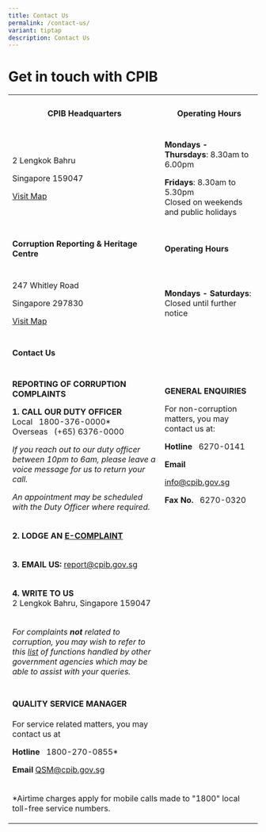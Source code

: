 ```yaml
---
title: Contact Us
permalink: /contact-us/
variant: tiptap
description: Contact Us
---
```

<h1><strong>Get in touch with CPIB</strong></h1>
<table style="minWidth: 50px">
<colgroup>
<col>
<col>
</colgroup>
<tbody>
<tr>
<th rowspan="1" colspan="1">
<h4><strong>CPIB Headquarters</strong></h4>
</th>
<th rowspan="1" colspan="1">
<h4><strong>Operating Hours</strong></h4>
</th>
</tr>
<tr>
<td rowspan="1" colspan="1">
<p>2 Lengkok Bahru</p>
<p>Singapore 159047</p>
<p></p>
<p><a href="https://www.google.com/maps/place/2+Lengkok+Bahru,+Singapore+159047/@1.2863996,103.8079301,17z/data=!3m1!4b1!4m6!3m5!1s0x31da1bd27ba3bf4f:0x2f0eb305800c2b41!8m2!3d1.2863996!4d103.810505!16s%2Fg%2F11b8v6_7yk?entry=ttu" rel="noopener noreferrer nofollow" target="_blank">Visit Map</a>
</p>
</td>
<td rowspan="1" colspan="1">
<p><strong>Mondays - Thursdays</strong>:&nbsp;8.30am to 6.00pm</p>
<p><strong>Fridays</strong>:&nbsp;8.30am to 5.30pm
<br>Closed on weekends and public holidays</p>
</td>
</tr>
<tr>
<td rowspan="1" colspan="1">
<h4><strong>Corruption Reporting &amp; Heritage Centre</strong></h4>
</td>
<td rowspan="1" colspan="1">
<h4><strong>Operating Hours</strong></h4>
</td>
</tr>
<tr>
<td rowspan="1" colspan="1">
<p>247 Whitley Road</p>
<p>Singapore 297830</p>
<p></p>
<p><a href="https://www.google.com/maps/place/247+Whitley+Rd,+Singapore+297830/@1.3230371,103.8241004,17z/data=!3m1!4b1!4m6!3m5!1s0x31da19febd35b811:0xbe865b829f1a0fa0!8m2!3d1.3230371!4d103.8266753!16s%2Fg%2F11h1hwkc5l?entry=ttu" rel="noopener noreferrer nofollow" target="_blank">Visit Map</a>
</p>
</td>
<td rowspan="1" colspan="1">
<p><strong>Mondays - Saturdays</strong>:&nbsp;
<br>Closed until further notice</p>
</td>
</tr>
<tr>
<td rowspan="1" colspan="1">
<h4><strong>Contact Us</strong></h4>
</td>
<td rowspan="1" colspan="1">
<p></p>
</td>
</tr>
<tr>
<td rowspan="1" colspan="1">
<p><strong>REPORTING OF CORRUPTION COMPLAINTS</strong>
</p>
<p></p>
<p><strong>1. CALL OUR DUTY OFFICER</strong> 
<br>Local &nbsp; 1800-376-0000*
<br>Overseas &nbsp; (+65) 6376-0000</p>
<p></p>
<p><em>If you reach out to our duty officer between 10pm to 6am, please leave a voice message for us to return your call.</em>
</p>
<p></p>
<p><em>An appointment may be scheduled with the Duty Officer where required.</em>
</p>
</td>
<td rowspan="1" colspan="1">
<p><strong>GENERAL ENQUIRIES</strong>
</p>
<p></p>
<p>For non-corruption matters, you may contact us at:</p>
<p></p>
<p><strong>Hotline</strong> &nbsp; 6270-0141</p>
<p></p>
<p><strong>Email</strong>
</p>
<p><a href="mailto:info@cpib.gov.sg%3Cbr%3E%3Cbr%3E" rel="noopener noreferrer nofollow" target="_blank"><u>info@cpib.gov.sg</u></a>
</p>
<p></p>
<p><strong>Fax No.</strong> &nbsp; 6270-0320</p>
</td>
</tr>
<tr>
<td rowspan="1" colspan="1">
<p><strong>2. LODGE AN <a href="https://www.cpib.gov.sg/e-services/e-complaint-for-corrupt-conduct/" rel="noopener noreferrer nofollow" target="_blank">E-COMPLAINT</a></strong>
</p>
</td>
<td rowspan="1" colspan="1">
<p></p>
</td>
</tr>
<tr>
<td rowspan="1" colspan="1">
<p><strong>3. EMAIL US: </strong><a href="mailto:report@cpib.gov.sg%3Cbr%3E%3Cbr%3E" rel="noopener noreferrer nofollow" target="_blank"><u>report@cpib.gov.sg</u></a>
</p>
</td>
<td rowspan="1" colspan="1">
<p></p>
</td>
</tr>
<tr>
<td rowspan="1" colspan="1">
<p><strong>4. WRITE TO US</strong> 
<br>2 Lengkok Bahru, Singapore 159047</p>
</td>
<td rowspan="1" colspan="1">
<p></p>
</td>
</tr>
<tr>
<td rowspan="1" colspan="1">
<p><em>For complaints </em><strong><em>not</em></strong><em> related to corruption, you may wish to refer to this <a href="https://www.cpib.gov.sg/files/cases%20under%20public%20agencies%20(cpib).pdf" rel="noopener noreferrer nofollow" target="_blank">list</a> of functions handled by other government agencies which may be able to assist with your queries.</em>
</p>
</td>
<td rowspan="1" colspan="1">
<p></p>
</td>
</tr>
<tr>
<td rowspan="1" colspan="1">
<h4>QUALITY SERVICE MANAGER<br></h4>
<p>For service related matters, you may contact us at</p>
<p></p>
<p><strong>Hotline</strong> &nbsp; 1800-270-0855*
<br>
</p>
<p><strong>Email </strong><a href="mailto:QSM@cpib.gov.sg%3Cbr%3E%3Cbr%3E" rel="noopener noreferrer nofollow" target="_blank"><u>QSM@cpib.gov.sg</u></a>
</p>
</td>
<td rowspan="1" colspan="1">
<p></p>
</td>
</tr>
<tr>
<td rowspan="1" colspan="2">
<p>*Airtime charges apply for mobile calls made to "1800" local toll-free
service numbers.</p>
</td>
</tr>
</tbody>
</table>
<p></p>